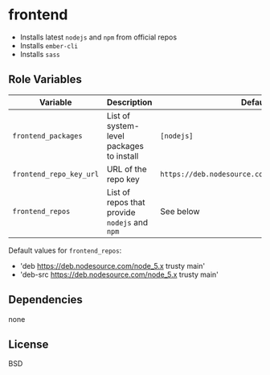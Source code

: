 frontend
========
- Installs latest `nodejs` and `npm` from official repos
- Installs `ember-cli`
- Installs `sass`

Role Variables
--------------
| Variable | Description | Default value |
|----------|-------------|---------------|
|`frontend_packages`| List of system-level packages to install | `[nodejs]` |
|`frontend_repo_key_url`| URL of the repo key | `https://deb.nodesource.com/gpgkey/nodesource.gpg.key` |
|`frontend_repos`| List of repos that provide `nodejs` and `npm` | See below |

Default values for `frontend_repos`:
- 'deb https://deb.nodesource.com/node_5.x trusty main'
- 'deb-src https://deb.nodesource.com/node_5.x trusty main'

Dependencies
------------
none

License
-------
BSD
